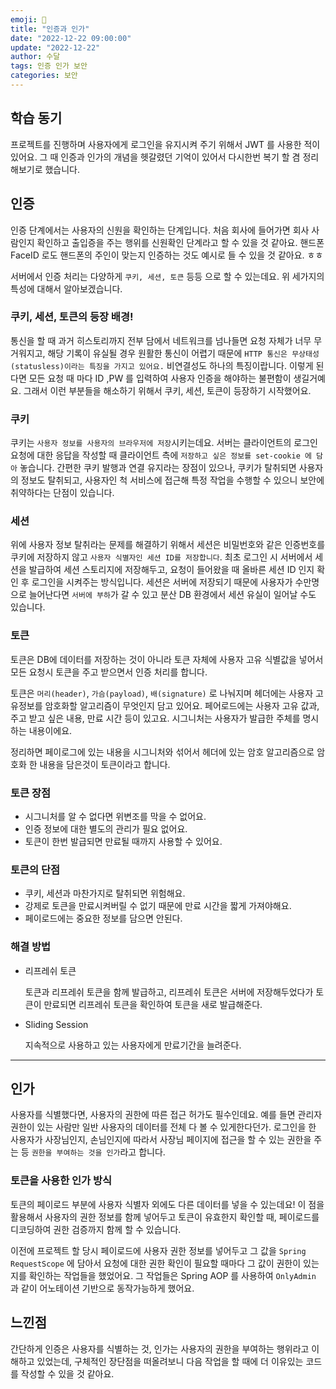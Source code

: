 ```yaml
---
emoji: 🙂
title: "인증과 인가"
date: "2022-12-22 09:00:00"
update: "2022-12-22"
author: 수달
tags: 인증 인가 보안
categories: 보안
---
```


## 학습 동기

프로젝트를 진행하며 사용자에게 로그인을 유지시켜 주기 위해서 JWT 를 사용한 적이 있어요. 그 때 인증과 인가의 개념을 헷갈렸던 기억이 있어서 다시한번 복기 할 겸 정리해보기로 했습니다.

## 인증

인증 단계에서는 사용자의 신원을 확인하는 단계입니다. 처음 회사에 들어가면 회사 사람인지 확인하고 출입증을 주는 행위를 신원확인 단계라고 할 수 있을 것 같아요. 핸드폰 FaceID 로도 핸드폰의 주인이 맞는지 인증하는 것도 예시로 들 수 있을 것 같아요.  ㅎㅎ 

서버에서 인증 처리는 다양하게 `쿠키, 세션, 토큰` 등등 으로 할 수 있는데요. 위 세가지의 특성에 대해서 알아보겠습니다. 

### 쿠키, 세션, 토큰의 등장 배경!

통신을 할 때 과거 히스토리까지 전부 담에서 네트워크를 넘나들면 요청 자체가 너무 무거워지고, 해당 기록이 유실될 경우 원활한 통신이 어렵기 때문에 `HTTP 통신은 무상태성(statusless)이라는 특징을 가지고 있어요.`  비연결성도 하나의 특징이랍니다. 이렇게 된다면 모든 요청 때 마다 ID ,PW 를 입력하여 사용자 인증을 해야하는 불편함이 생길거예요. 그래서 이런 부분들을 해소하기 위해서 쿠키, 세션, 토큰이 등장하기 시작했어요. 

### 쿠키

쿠키는 `사용자 정보를 사용자의 브라우저에 저장`시키는데요. 서버는 클라이언트의 로그인 요청에 대한 응답을 작성할 때 클라이언트 측에 `저장하고 싶은 정보를 set-cookie 에 담아` 놓습니다. 간편한 쿠키 발행과 연결 유지라는 장점이 있으나, 쿠키가 탈취되면 사용자의 정보도 탈취되고, 사용자인 척 서비스에 접근해 특정 작업을 수행할 수 있으니 보안에 취약하다는 단점이 있습니다. 

### 세션

위에 사용자 정보 탈취라는 문제를 해결하기 위해서 세션은 비밀번호와 같은 인증번호를 쿠키에 저장하지 않고 `사용자 식별자인 세션 ID를 저장합니다`. 최초 로그인 시 서버에서 세션을 발급하여 세션 스토리지에 저장해두고, 요청이 들어왔을 때 올바른 세션 ID 인지 확인 후 로그인을 시켜주는 방식입니다. 세션은 서버에 저장되기 때문에 사용자가 수만명으로 늘어난다면 `서버에 부하`가 갈 수 있고 분산 DB 환경에서 세션 유실이 일어날 수도 있습니다. 

### 토큰

토큰은 DB에 데이터를 저장하는 것이 아니라 토큰 자체에 사용자 고유 식별값을 넣어서 모든 요청시 토큰을 주고 받으면서 인증 처리를 합니다. 

토큰은 `머리(header)`, `가슴(payload)`, `배(signature)` 로 나눠지며 헤더에는 사용자 고유정보를 암호화할 알고리즘이 무엇인지 담고 있어요. 페어로드에는 사용자 고유 값과, 주고 받고 싶은 내용, 만료 시간 등이 있고요. 시그니처는 사용자가 발급한 주체를 명시하는 내용이에요. 

정리하면 페이로그에 있는 내용을 시그니처와 섞어서 헤더에 있는 암호 알고리즘으로 암호화 한 내용을 담은것이 토큰이라고 합니다.

### 토큰 장점

- 시그니처를 알 수 없다면 위변조를 막을 수 없어요.
- 인증 정보에 대한 별도의 관리가 필요 없어요.
- 토큰이 한번 발급되면 만료될 때까지 사용할 수 있어요.

### 토큰의 단점

- 쿠키, 세션과 마찬가지로 탈취되면 위험해요.
- 강제로 토큰을 만료시켜버릴 수 없기 때문에 만료 시간을 짧게 가져야해요.
- 페이로드에는 중요한 정보를 담으면 안된다.

### 해결 방법

- 리프레쉬 토큰
    
    토큰과 리프레쉬 토큰을 함께 발급하고, 리프레쉬 토큰은 서버에 저장해두었다가 토큰이 만료되면 리프레쉬 토큰을 확인하여 토큰을 새로 발급해준다.
    
- Sliding Session
    
    지속적으로 사용하고 있는 사용자에게 만료기간을 늘려준다.
    

---

## 인가

사용자를 식별했다면, 사용자의 권한에 따른 접근 허가도 필수인데요.  예를 들면 관리자 권한이 있는 사람만 일반 사용자의 데이터를 전체 다 볼 수 있게한다던가. 로그인을 한 사용자가 사장님인지, 손님인지에 따라서 사장님 페이지에 접근을 할 수 있는 권한을 주는 등 `권한을 부여하는 것을 인가`라고 합니다. 

### 토큰을 사용한 인가 방식

토큰의 페이로드 부분에 사용자 식별자 외에도 다른 데이터를 넣을 수 있는데요! 이 점을 활용해서 사용자의 권한 정보를 함께 넣어두고 토큰이 유효한지 확인할 때, 페이로드를 디코딩하여 권한 검증까지 함께 할 수 있습니다. 

이전에 프로젝트 할 당시 페이로드에 사용자 권한 정보를 넣어두고 그 값을 `Spring RequestScope` 에 담아서 요청에 대한 권한 확인이 필요할 때마다 그 값이 권한이 있는지를 확인하는 작업들을 했었어요. 그 작업들은 Spring AOP 를 사용하여 `OnlyAdmin` 과 같이 어노테이션 기반으로 동작가능하게 했어요. 

## 느낀점

간단하게 인증은 사용자를 식별하는 것, 인가는 사용자의 권한을 부여하는 행위라고 이해하고 있었는데, 구체적인 장단점을 떠올려보니 다음 작업을 할 때에 더 이유있는 코드를 작성할 수 있을 것 같아요.